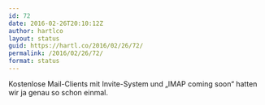```yaml
---
id: 72
date: 2016-02-26T20:10:12Z
author: hartlco
layout: status
guid: https://hartl.co/2016/02/26/72/
permalink: /2016/02/26/72/
format: status
---
```

Kostenlose Mail-Clients mit Invite-System und &#8222;IMAP coming soon&#8220; hatten wir ja genau so schon einmal.